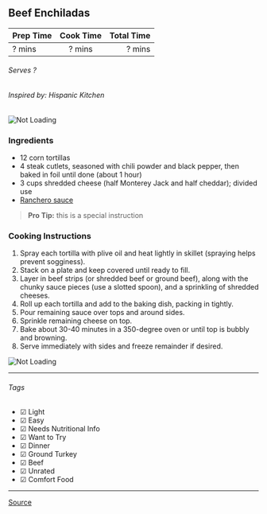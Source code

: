 ## Beef Enchiladas

| Prep Time  | Cook Time    | Total Time  |
| ---------- |:------------:| -----------:|
| ? mins    | ? mins      | ? mins     |


###### Serves ?
###### Inspired by: Hispanic Kitchen

![Not Loading](http://i.imgur.com/Dl1aBrgl.png)

### Ingredients

* 12 corn tortillas
* 4 steak cutlets, seasoned with chili powder and black pepper, then baked in foil until done (about 1 hour)
* 3 cups shredded cheese (half Monterey Jack and half cheddar); divided use
* [Ranchero sauce](https://github.com/abugail/recipes/blob/master/sauces/ranchero-sauce.md)

> **Pro Tip:** this is a special instruction

### Cooking Instructions

1. Spray each tortilla with plive oil and heat lightly in skillet (spraying helps prevent sogginess).
2. Stack on a plate and keep covered until ready to fill.
3. Layer in beef strips (or shredded beef or ground beef), along with the chunky sauce pieces (use a slotted spoon), and a sprinkling of shredded cheeses.
4. Roll up each tortilla and add to the baking dish, packing in tightly.
5. Pour remaining sauce over tops and around sides.
6. Sprinkle remaining cheese on top.
7. Bake about 30-40 minutes in a 350-degree oven or until top is bubbly and browning.
8. Serve immediately with sides and freeze remainder if desired.

![Not Loading](http://i.imgur.com/h8TJ0azl.png)

---

###### Tags
- ☑ Light
- ☑ Easy
- ☑ Needs Nutritional Info
- ☑ Want to Try
- ☑ Dinner
- ☑ Ground Turkey
- ☑ Beef
- ☑ Unrated
- ☑ Comfort Food

---

[Source](http://hispanickitchen.com/beef-enchiladas-with-ranchero-sauce/)

